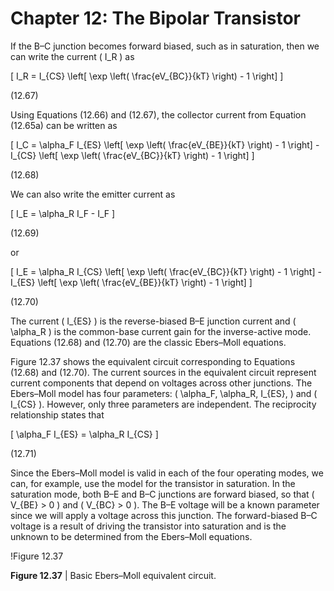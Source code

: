 # Chapter 12: The Bipolar Transistor

If the B–C junction becomes forward biased, such as in saturation, then we can write the current \( I_R \) as

\[
I_R = I_{CS} \left[ \exp \left( \frac{eV_{BC}}{kT} \right) - 1 \right]
\]

(12.67)

Using Equations (12.66) and (12.67), the collector current from Equation (12.65a) can be written as

\[
I_C = \alpha_F I_{ES} \left[ \exp \left( \frac{eV_{BE}}{kT} \right) - 1 \right] - I_{CS} \left[ \exp \left( \frac{eV_{BC}}{kT} \right) - 1 \right]
\]

(12.68)

We can also write the emitter current as

\[
I_E = \alpha_R I_F - I_F
\]

(12.69)

or

\[
I_E = \alpha_R I_{CS} \left[ \exp \left( \frac{eV_{BC}}{kT} \right) - 1 \right] - I_{ES} \left[ \exp \left( \frac{eV_{BE}}{kT} \right) - 1 \right]
\]

(12.70)

The current \( I_{ES} \) is the reverse-biased B–E junction current and \( \alpha_R \) is the common-base current gain for the inverse-active mode. Equations (12.68) and (12.70) are the classic Ebers–Moll equations.

Figure 12.37 shows the equivalent circuit corresponding to Equations (12.68) and (12.70). The current sources in the equivalent circuit represent current components that depend on voltages across other junctions. The Ebers–Moll model has four parameters: \( \alpha_F, \alpha_R, I_{ES}, \) and \( I_{CS} \). However, only three parameters are independent. The reciprocity relationship states that

\[
\alpha_F I_{ES} = \alpha_R I_{CS}
\]

(12.71)

Since the Ebers–Moll model is valid in each of the four operating modes, we can, for example, use the model for the transistor in saturation. In the saturation mode, both B–E and B–C junctions are forward biased, so that \( V_{BE} > 0 \) and \( V_{BC} > 0 \). The B–E voltage will be a known parameter since we will apply a voltage across this junction. The forward-biased B–C voltage is a result of driving the transistor into saturation and is the unknown to be determined from the Ebers–Moll equations.

!Figure 12.37

**Figure 12.37** | Basic Ebers–Moll equivalent circuit.